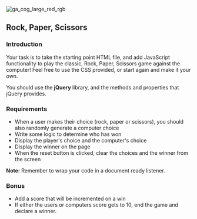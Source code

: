 ![ga_cog_large_red_rgb](https://cloud.githubusercontent.com/assets/40461/8183776/469f976e-1432-11e5-8199-6ac91363302b.png)

## Rock, Paper, Scissors

### Introduction

Your task is to take the starting point HTML file, and add JavaScript functionality to play the classic, Rock, Paper, Scissors game against the computer! Feel free to use the CSS provided, or start again and make it your own.

You should use the **jQuery** library, and the methods and properties that jQuery provides.

### Requirements

* When a user makes their choice (rock, paper or scissors), you should also randomly generate a computer choice
* Write some logic to determine who has won
* Display the player's choice and the computer's choice
* Display the winner on the page
* When the reset button is clicked, clear the choices and the winner from the screen


**Note:** Remember to wrap your code in a document ready listener.

### Bonus

- Add a score that will be incremented on a win
- If either the users or computers score gets to 10, end the game and declare a winner.